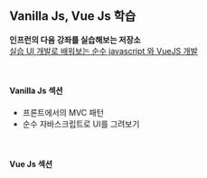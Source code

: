 ## Vanilla Js, Vue Js 학습

**인프런의 다음 강좌를 실습해보는 저장소** <br>
[실습 UI 개발로 배워보는 순수 javascript 와 VueJS 개발](https://www.inflearn.com/course/%EC%88%9C%EC%88%98js-vuejs-%EA%B0%9C%EB%B0%9C-%EA%B0%95%EC%A2%8C#)

<br>

#### Vanilla Js 섹션

- 프론트에서의 MVC 패턴
- 순수 자바스크립트로 UI를 그려보기

<br>

#### Vue Js 섹션
